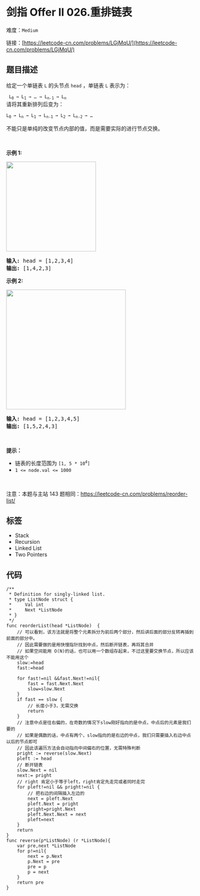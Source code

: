 # 剑指 Offer II 026.重排链表

难度：`Medium`

 链接：[https://leetcode-cn.com/problems/LGjMqU/](https://leetcode-cn.com/problems/LGjMqU/)

## 题目描述

<p>给定一个单链表 <code>L</code><em> </em>的头节点 <code>head</code> ，单链表 <code>L</code> 表示为：</p>

<p><code>&nbsp;L<sub>0&nbsp;</sub>&rarr; L<sub>1&nbsp;</sub>&rarr; &hellip; &rarr; L<sub>n-1&nbsp;</sub>&rarr; L<sub>n&nbsp;</sub></code><br />
请将其重新排列后变为：</p>

<p><code>L<sub>0&nbsp;</sub>&rarr;&nbsp;L<sub>n&nbsp;</sub>&rarr;&nbsp;L<sub>1&nbsp;</sub>&rarr;&nbsp;L<sub>n-1&nbsp;</sub>&rarr;&nbsp;L<sub>2&nbsp;</sub>&rarr;&nbsp;L<sub>n-2&nbsp;</sub>&rarr; &hellip;</code></p>

<p>不能只是单纯的改变节点内部的值，而是需要实际的进行节点交换。</p>

<p>&nbsp;</p>

<p><strong>示例 1:</strong></p>

<p><img alt="" src="https://pic.leetcode-cn.com/1626420311-PkUiGI-image.png" style="width: 240px; " /></p>

<pre>
<strong>输入: </strong>head = [1,2,3,4]
<strong>输出: </strong>[1,4,2,3]</pre>

<p><strong>示例 2:</strong></p>

<p><img alt="" src="https://pic.leetcode-cn.com/1626420320-YUiulT-image.png" style="width: 320px; " /></p>

<pre>
<strong>输入: </strong>head = [1,2,3,4,5]
<strong>输出: </strong>[1,5,2,4,3]</pre>

<p>&nbsp;</p>

<p><strong>提示：</strong></p>

<ul>
	<li>链表的长度范围为 <code>[1, 5 * 10<sup>4</sup>]</code></li>
	<li><code>1 &lt;= node.val &lt;= 1000</code></li>
</ul>

<p>&nbsp;</p>

<p><meta charset="UTF-8" />注意：本题与主站 143&nbsp;题相同：<a href="https://leetcode-cn.com/problems/reorder-list/">https://leetcode-cn.com/problems/reorder-list/</a>&nbsp;</p>

## 标签

 - Stack 
 - Recursion 
 - Linked List 
 - Two Pointers 

## 代码

```golang
/**
 * Definition for singly-linked list.
 * type ListNode struct {
 *     Val int
 *     Next *ListNode
 * }
 */
func reorderList(head *ListNode)  {
    // 可以看到，该方法就是将整个元素拆分为前后两个部分，然后讲后面的部分反转再插到前面的部分中。
    // 因此需要做的是用快慢指针找到中点，然后断开链表，再将其合并
    // 如果空间能用 O(N)的话，也可以用一个数组存起来，不过这里要交换节点，所以应该不能用这个
    slow:=head
    fast:=head 
    
    for fast!=nil &&fast.Next!=nil{
        fast = fast.Next.Next
        slow=slow.Next
    }
    if fast == slow {
        // 长度小于3，无需交换
        return 
    }
    // 注意中点是往右偏的，在奇数的情况下slow刚好指向的是中点，中点后的元素是我们要的
    // 如果是偶数的话，中点有两个，slow指向的是右边的中点，我们只需要插入右边中点以后的节点即可
    // 因此该遍历方法会自动指向中间偏右的位置，无需特殊判断
    pright := reverse(slow.Next)
    pleft := head
    // 断开链表
    slow.Next = nil
    next:= pright
    // right 肯定小于等于left，right肯定先走完或者同时走完
    for pleft!=nil && pright!=nil {
        // 把右边的间隔插入左边的
        next = pleft.Next
        pleft.Next = pright
        pright=pright.Next
        pleft.Next.Next = next
        pleft=next
    }
    return 
}
func reverse(p*ListNode) (r *ListNode){
    var pre,next *ListNode
    for p!=nil{
        next = p.Next
        p.Next = pre
        pre = p 
        p = next 
    }
    return pre
}
```